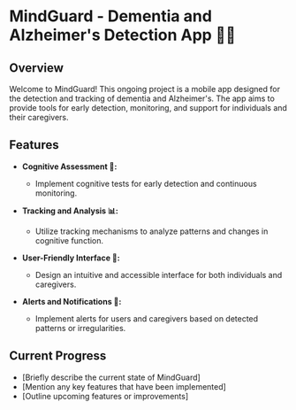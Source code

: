 # MindGuard - Dementia and Alzheimer's Detection App 🧠📱

## Overview

Welcome to MindGuard! This ongoing project is a mobile app designed for the detection and tracking of dementia and Alzheimer's. The app aims to provide tools for early detection, monitoring, and support for individuals and their caregivers.

## Features

- **Cognitive Assessment 🧠:**
  - Implement cognitive tests for early detection and continuous monitoring.

- **Tracking and Analysis 📊:**
  - Utilize tracking mechanisms to analyze patterns and changes in cognitive function.

- **User-Friendly Interface 📱:**
  - Design an intuitive and accessible interface for both individuals and caregivers.

- **Alerts and Notifications 🔔:**
  - Implement alerts for users and caregivers based on detected patterns or irregularities.

## Current Progress

- [Briefly describe the current state of MindGuard]
- [Mention any key features that have been implemented]
- [Outline upcoming features or improvements]

